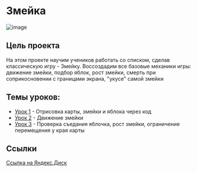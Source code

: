# Змейка

![image](https://github.com/user-attachments/assets/0eff6bbf-f6a0-4d9b-ab4b-cebd67cc8d80)


## Цель проекта
На этом проекте научим учеников работать со списком, сделав классическую игру - Змейку. Воссоздадим все базовые механики игры: движение змейки, подбор яблок, рост змейки, смерть при соприкосновении с границами экрана, "укусе" самой змейки

## Темы уроков:
- [Урок 1](https://github.com/IT-Compot/Python-methodologies/blob/main/first-stage/Snake/lessons/lesson-1.md) - Отрисовка карты, змейки и яблока через код
- [Урок 2](https://github.com/IT-Compot/Python-methodologies/blob/main/first-stage/Snake/lessons/lesson-2.md) - Движение змейки
- [Урок 3](https://github.com/IT-Compot/Python-methodologies/blob/main/first-stage/Snake/lessons/lesson-3.md) - Проверка съедания яблочка, рост змейки, ограничение перемещения у края карты

## Ссылки
[Ссылка на Яндекс.Диск](https://disk.yandex.ru/client/disk/Методика/Пайтон/1-я%20ступень/Змейка)
